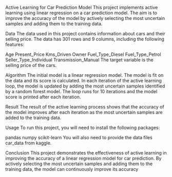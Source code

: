 Active Learning for Car Prediction Model
This project implements active learning using linear regression on a car prediction model. The aim is to improve the accuracy of the model by actively selecting the most uncertain samples and adding them to the training data.

Data
The data used in this project contains information about cars and their selling price. The data has 301 rows and 9 columns, including the following features:

Age
Present_Price
Kms_Driven
Owner
Fuel_Type_Diesel
Fuel_Type_Petrol
Seller_Type_Individual
Transmission_Manual
The target variable is the selling price of the cars.

Algorithm
The initial model is a linear regression model. The model is fit on the data and its score is calculated. In each iteration of the active learning loop, the model is updated by adding the most uncertain samples identified by a random forest model. The loop runs for 10 iterations and the model score is printed after each iteration.

Result
The result of the active learning process shows that the accuracy of the model improves after each iteration as the most uncertain samples are added to the training data.

Usage
To run this project, you will need to install the following packages:

pandas
numpy
scikit-learn
You will also need to provide the data files car_data from kaggle.

Conclusion
This project demonstrates the effectiveness of active learning in improving the accuracy of a linear regression model for car prediction. By actively selecting the most uncertain samples and adding them to the training data, the model can continuously improve its accuracy
